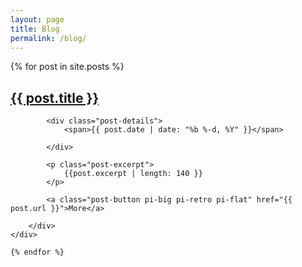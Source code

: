 ```yaml
---
layout: page
title: Blog
permalink: /blog/
---
```



<!-- Start of the section post-loop-->
<section class="post-loop container-fluid">
    {% for post in site.posts %}
    <div class="row single-post">
        <div>
            <h1 class="post-title"><a href="{{ post.url | prepend: site.baseurl }}">{{ post.title }}</a></h1>

            <div class="post-details">
                <span>{{ post.date | date: "%b %-d, %Y" }}</span>

            </div>

            <p class="post-excerpt">
                {{post.excerpt | length: 140 }}
            </p>

            <a class="post-button pi-big pi-retro pi-flat" href="{{ post.url }}">More</a>

        </div>
    </div>

    {% endfor %}
</section>